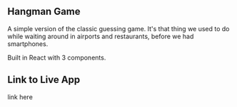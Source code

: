 Hangman Game
---------------------

A simple version of the classic guessing game. 
It's that thing we used to do while waiting around in airports and restaurants, before we had smartphones. 

Built in React with 3 components. 

Link to Live App
----------------

link here
